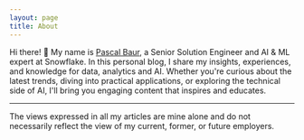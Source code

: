 ```yaml
---
layout: page
title: About
---
```


Hi there! 👋 My name is <a href='https://www.linkedin.com/in/pascalalexanderbaur/' >Pascal Baur</a>, a Senior Solution Engineer and AI & ML expert at Snowflake. In this personal blog, I share my insights, experiences, and knowledge for data, analytics and AI. Whether you're curious about the latest trends, diving into practical applications, or exploring the technical side of AI, I'll bring you engaging content that inspires and educates.

---
The views expressed in all my articles are mine alone and do not necessarily reflect the view of my current, former, or future employers.
